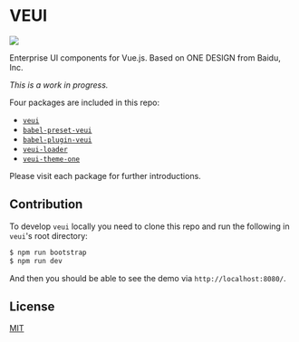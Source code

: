 # VEUI

![](https://badgen.net/circleci/github/ecomfe/veui)

Enterprise UI components for Vue.js. Based on ONE DESIGN from Baidu, Inc.

*This is a work in progress.*

Four packages are included in this repo:

* [`veui`](./packages/veui)
* [`babel-preset-veui`](./packages/babel-preset-veui)
* [`babel-plugin-veui`](./packages/babel-plugin-veui)
* [`veui-loader`](./packages/veui-loader)
* [`veui-theme-one`](./packages/veui-theme-one)

Please visit each package for further introductions.

## Contribution

To develop `veui` locally you need to clone this repo and run the following in `veui`'s root directory:

```sh
$ npm run bootstrap
$ npm run dev
```

And then you should be able to see the demo via `http://localhost:8080/`.

## License

[MIT](./LICENSE)
